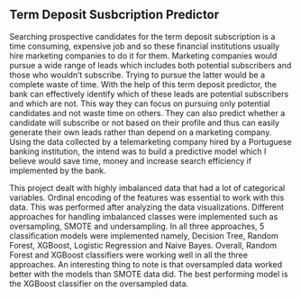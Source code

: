 <h2>Term Deposit Susbcription Predictor</h2>

Searching prospective candidates for the term deposit subscription is a time consuming, expensive job and so these financial institutions usually hire marketing companies to do it for them. Marketing companies would pursue a wide range of leads which includes both potential subscribers and those who wouldn’t subscribe. Trying to pursue the latter would be a complete waste of time. With the help of this term deposit predictor, the bank can effectively identify which of these leads are potential subscribers and which are not. This way they can focus on pursuing only potential candidates and not waste time on others. They can also predict whether a candidate will subscribe or not based on their profile and thus can easily generate their own leads rather than depend on a marketing company. Using the data collected by a telemarketing company hired by a Portuguese banking institution, the intend was to build a predictive model which I believe would save time, money and increase search efficiency if implemented by the bank.

This project dealt with highly imbalanced data that had a lot of categorical variables. Ordinal encoding of the features was essential to work with this data. This was performed after analyzing the data visualizations. Different approaches for handling imbalanced classes were implemented such as oversampling, SMOTE and undersampling. In all three approaches, 5 classification models were implemented namely, Decision Tree, Random Forest, XGBoost, Logistic Regression and Naive Bayes. Overall, Random Forest and XGBoost classifiers were working well in all the three approaches. An interesting thing to note is that oversampled data worked better with the models than SMOTE data did. The best performing model is the XGBoost classifier on the oversampled data.
